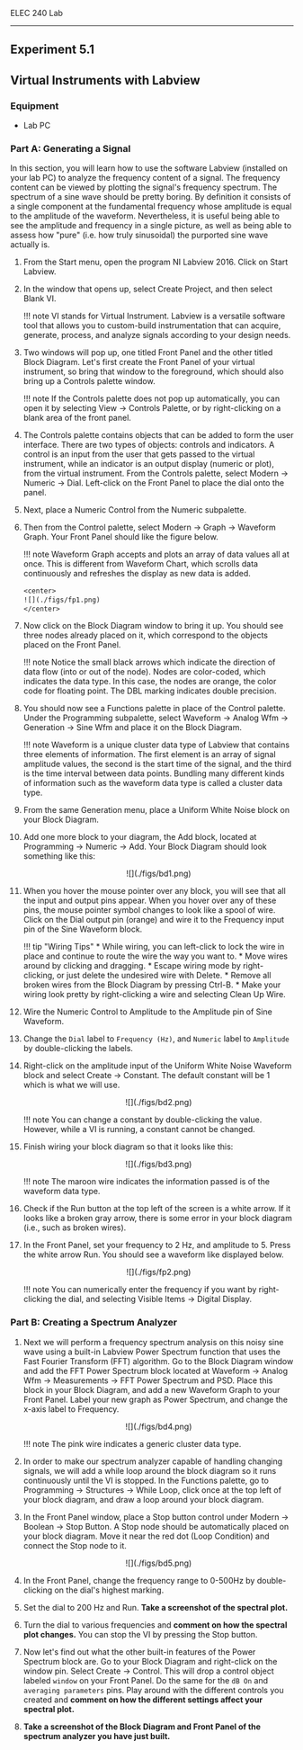 ELEC 240 Lab

------------------------------------------------------------------------

Experiment 5.1
--------------

Virtual Instruments with Labview
--------------------------------

### 

### Equipment

* Lab PC

### Part A: Generating a Signal

In this section, you will learn how to use the software Labview (installed on
your lab PC) to analyze the frequency content of a signal. The frequency
content can be viewed by plotting the signal's frequency spectrum. The spectrum
of a sine wave should be pretty boring. By definition it consists of a single
component at the fundamental frequency whose amplitude is equal to the
amplitude of the waveform. Nevertheless, it is useful being able to see the
amplitude and frequency in a single picture, as well as being able to assess
how "pure" (i.e. how truly sinusoidal) the purported sine wave actually is.

1.	From the Start menu, open the program NI Labview 2016. Click on Start
    Labview.
2.	In the window that opens up, select Create Project, and then select Blank
    VI.

    !!! note
        VI stands for Virtual Instrument. Labview is a versatile software tool
        that allows you to custom-build instrumentation that can acquire,
        generate, process, and analyze signals according to your design needs.

3.	Two windows will pop up, one titled Front Panel and the other titled Block
    Diagram. Let's first create the Front Panel of your virtual instrument,
    so bring that window to the foreground, which should also bring up a
    Controls palette window. 

    !!! note
        If the Controls palette does not pop up automatically, you can open it
        by selecting View $\rightarrow$ Controls Palette, or by right-clicking
        on a blank area of the front panel.

4.	The Controls palette contains objects that can be added to form the user
    interface. There are two types of objects: controls and indicators. A
    control is an input from the user that gets passed to the virtual
    instrument, while an indicator is an output display (numeric or plot), from
    the virtual instrument. From the Controls palette, select Modern
    $\rightarrow$ Numeric $\rightarrow$ Dial. Left-click on the Front Panel to
    place the dial onto the panel.

5.	Next, place a Numeric Control from the Numeric subpalette.

6.	Then from the Control palette, select Modern $\rightarrow$ Graph
    $\rightarrow$ Waveform Graph. Your Front Panel should like the figure
    below.

    !!! note
        Waveform Graph accepts and plots an array of data values all at once.
        This is different from Waveform Chart, which scrolls data continuously
        and refreshes the display as new data is added.

        <center>
        ![](./figs/fp1.png)
        </center>

7.	Now click on the Block Diagram window to bring it up. You should see three
    nodes already placed on it, which correspond to the objects placed on the
    Front Panel.

    !!! note
        Notice the small black arrows which indicate the direction of data flow
        (into or out of the node). Nodes are color-coded, which indicates the
        data type. In this case, the nodes are orange, the color code for
        floating point. The DBL marking indicates double precision.

8.	You should now see a Functions palette in place of the Control palette.
    Under the Programming subpalette, select Waveform $\rightarrow$ Analog Wfm
    $\rightarrow$ Generation $\rightarrow$ Sine Wfm and place it on the Block
    Diagram.

    !!! note
        Waveform is a unique cluster data type of Labview that contains three
        elements of information. The first element is an array of signal
        amplitude values, the second is the start time of the signal, and the
        third is the time interval between data points. Bundling many different
        kinds of information such as the waveform data type is called a cluster
        data type.

9.	From the same Generation menu, place a Uniform White Noise block on your
    Block Diagram.

10. Add one more block to your diagram, the Add block, located at Programming
    $\rightarrow$ Numeric $\rightarrow$ Add. Your Block Diagram should look
    something like this:

    <center>
    ![](./figs/bd1.png)
    </center>

11. When you hover the mouse pointer over any block, you will see that all the
    input and output pins appear. When you hover over any of these pins, the
    mouse pointer symbol changes to look like a spool of wire. Click on the
    Dial output pin (orange) and wire it to the Frequency input pin of the Sine
    Waveform block.

    !!! tip "Wiring Tips"
        * While wiring, you can left-click to lock the wire in place and continue
          to route the wire the way you want to.
        * Move wires around by clicking and dragging.
        * Escape wiring mode by right-clicking, or just delete the undesired wire
          with Delete. 
        * Remove all broken wires from the Block Diagram by pressing Ctrl-B.
        * Make your wiring look pretty by right-clicking a wire and selecting
          Clean Up Wire.

12. Wire the Numeric Control to Amplitude to the Amplitude pin of Sine
    Waveform.
    
13. Change the `Dial` label to `Frequency (Hz)`, and
    `Numeric` label to `Amplitude` by double-clicking the labels.

14. Right-click on the amplitude input of the Uniform White Noise Waveform
    block and select Create $\rightarrow$ Constant. The default constant will
    be 1 which is what we will use.

    <center>
    ![](./figs/bd2.png)
    </center>

    !!! note
        You can change a constant by double-clicking the value. However, while
        a VI is running, a constant cannot be changed.

15. Finish wiring your block diagram so that it looks like this:

    <center>
    ![](./figs/bd3.png)
    </center>

    !!! note
        The maroon wire indicates the information passed is of the waveform
        data type.

16. Check if the Run button at the top left of the screen is a white arrow. If
    it looks like a broken gray arrow, there is some error in your block
    diagram (i.e., such as broken wires).

17. In the Front Panel, set your frequency to 2 Hz, and amplitude to 5. Press
    the white arrow Run. You should see a waveform like displayed below.

    <center>
    ![](./figs/fp2.png)
    </center>

    !!! note
        You can numerically enter the frequency if you want by right-clicking
        the dial, and selecting Visible Items $\rightarrow$ Digital Display.

### Part B: Creating a Spectrum Analyzer

1.	Next we will perform a frequency spectrum analysis on this noisy sine wave
    using a built-in Labview Power Spectrum function that uses the Fast Fourier
    Transform (FFT) algorithm. Go to the Block Diagram window and add the FFT
    Power Spectrum block located at Waveform $\rightarrow$ Analog Wfm
    $\rightarrow$ Measurements $\rightarrow$ FFT Power Spectrum and PSD. Place
    this block in your Block Diagram, and add a new Waveform Graph to your
    Front Panel. Label your new graph as Power Spectrum, and change the x-axis
    label to Frequency.

    <center>
    ![](./figs/bd4.png)
    </center>

    !!! note
        The pink wire indicates a generic cluster data type.

2.	In order to make our spectrum analyzer capable of handling changing
    signals, we will add a while loop around the block diagram so it runs
    continuously until the VI is stopped. In the Functions palette, go to
    Programming $\rightarrow$ Structures $\rightarrow$ While Loop, click once
    at the top left of your block diagram, and draw a loop around your block
    diagram.

3.	In the Front Panel window, place a Stop button control under Modern
    $\rightarrow$ Boolean $\rightarrow$ Stop Button. A Stop node should be
    automatically placed on your block diagram. Move it near the red dot (Loop
    Condition) and connect the Stop node to it. 

    <center>
    ![](./figs/bd5.png)
    </center>

4.	In the Front Panel, change the frequency range to 0-500Hz by
    double-clicking on the dial's highest marking. 

5.	Set the dial to 200 Hz and Run. **Take a screenshot of the spectral plot.**

6.	Turn the dial to various frequencies and **comment on how the spectral plot
    changes.** You can stop the VI by pressing the Stop button.

7.	Now let's find out what the other built-in features of the Power Spectrum
    block are. Go to your Block Diagram and right-click on the window pin.
    Select Create $\rightarrow$ Control. This will drop a control object
    labeled `window` on your Front Panel. Do the same for the `dB On` and
    `averaging parameters` pins. Play around with the different controls you
    created and **comment on how the different settings affect your spectral
    plot.**

8.	**Take a screenshot of the Block Diagram and Front Panel of the spectrum
    analyzer you have just built.**
